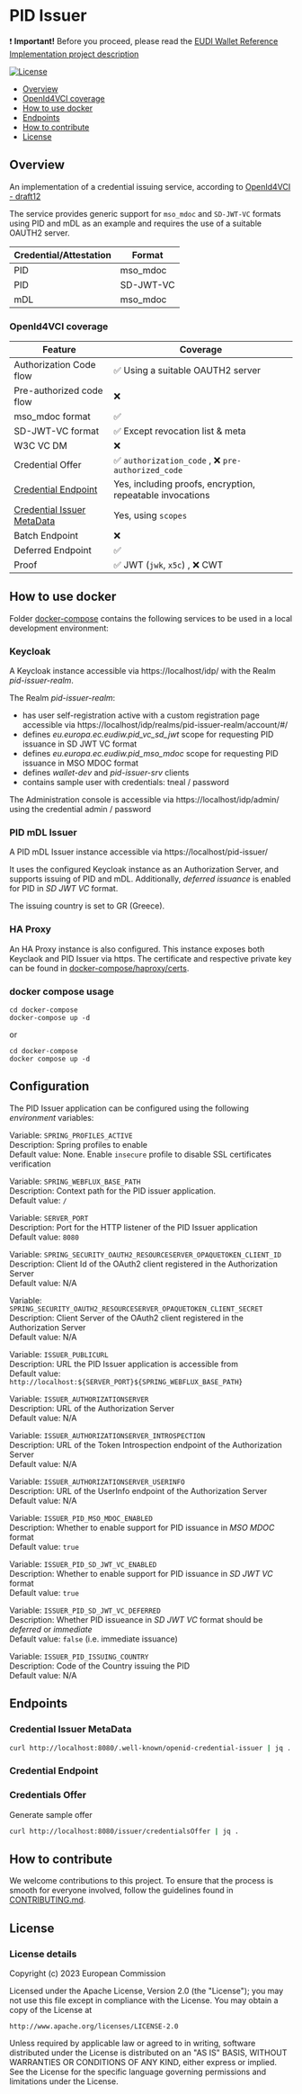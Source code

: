 # PID Issuer

:heavy_exclamation_mark: **Important!** Before you proceed, please read
the [EUDI Wallet Reference Implementation project description](https://github.com/eu-digital-identity-wallet/.github-private/blob/main/profile/reference-implementation.md)

[![License](https://img.shields.io/badge/License-Apache%202.0-blue.svg)](https://www.apache.org/licenses/LICENSE-2.0)

* [Overview](#overview)
* [OpenId4VCI coverage](#openid4vci-coverage)
* [How to use docker]()
* [Endpoints](#endpoints)
* [How to contribute](#how-to-contribute)
* [License](#license)

## Overview

An implementation of a credential issuing service, according to
[OpenId4VCI - draft12](https://openid.github.io/OpenID4VCI/openid-4-verifiable-credential-issuance-wg-draft.html)

The service provides generic support for `mso_mdoc` and `SD-JWT-VC` formats using PID and mDL as an example
and requires the use of a suitable OAUTH2 server.

| Credential/Attestation | Format    |
|------------------------|-----------|
| PID                    | mso_mdoc  |
| PID                    | SD-JWT-VC |
| mDL                    | mso_mdoc  | 

### OpenId4VCI coverage

| Feature                                                   | Coverage                                                  |
|-----------------------------------------------------------|-----------------------------------------------------------|
| Authorization Code flow                                   | ✅ Using a suitable OAUTH2 server                          |
| Pre-authorized code flow                                  | ❌                                                         |
| mso_mdoc format                                           | ✅                                                         |
| SD-JWT-VC format                                          | ✅ Except revocation list & meta                           |
| W3C VC DM                                                 | ❌                                                         |
| Credential Offer                                          | ✅ `authorization_code` , ❌ `pre-authorized_code`          |
| [Credential Endpoint](#credential-endpoint)               | Yes, including proofs, encryption, repeatable invocations |
| [Credential Issuer MetaData](#credential-issuer-metadata) | Yes, using `scopes`                                       | 
| Batch Endpoint                                            | ❌                                                         | 
| Deferred Endpoint                                         | ✅                                                         |
| Proof                                                     | ✅ JWT (`jwk`, `x5c`) , ❌ CWT                              |

## How to use docker

Folder [docker-compose](docker-compose) contains the following services to be used in a local development environment:

### Keycloak

A Keycloak instance accessible via https://localhost/idp/ with the Realm *pid-issuer-realm*.

The Realm *pid-issuer-realm*:

- has user self-registration active with a custom registration page accessible
  via https://localhost/idp/realms/pid-issuer-realm/account/#/
- defines *eu.europa.ec.eudiw.pid_vc_sd_jwt* scope for requesting PID issuance in SD JWT VC format
- defines *eu.europa.ec.eudiw.pid_mso_mdoc* scope for requesting PID issuance in MSO MDOC format
- defines *wallet-dev* and *pid-issuer-srv* clients
- contains sample user with credentials: tneal / password

The Administration console is accessible via https://localhost/idp/admin/ using the credential admin / password

### PID mDL Issuer

A PID mDL Issuer instance accessible via https://localhost/pid-issuer/

It uses the configured Keycloak instance as an Authorization Server, and supports issuing of PID and mDL.
Additionally, *deferred issuance* is enabled for PID in *SD JWT VC* format.

The issuing country is set to GR (Greece).

### HA Proxy

An HA Proxy instance is also configured. This instance exposes both Keyclaok and PID Issuer via https. The certificate
and respective private key can be found in [docker-compose/haproxy/certs](docker-compose/haproxy/certs).

### docker compose usage

```shell
cd docker-compose
docker-compose up -d
```

or

```shell
cd docker-compose
docker compose up -d
```

## Configuration

The PID Issuer application can be configured using the following *environment* variables:

Variable: `SPRING_PROFILES_ACTIVE`  
Description: Spring profiles to enable  
Default value: None. Enable `insecure` profile to disable SSL certificates verification

Variable: `SPRING_WEBFLUX_BASE_PATH`  
Description: Context path for the PID issuer application.  
Default value: `/`

Variable: `SERVER_PORT`  
Description: Port for the HTTP listener of the PID Issuer application  
Default value: `8080`

Variable: `SPRING_SECURITY_OAUTH2_RESOURCESERVER_OPAQUETOKEN_CLIENT_ID`  
Description: Client Id of the OAuth2 client registered in the Authorization Server  
Default value: N/A

Variable: `SPRING_SECURITY_OAUTH2_RESOURCESERVER_OPAQUETOKEN_CLIENT_SECRET`  
Description: Client Server of the OAuth2 client registered in the Authorization Server  
Default value: N/A

Variable: `ISSUER_PUBLICURL`  
Description: URL the PID Issuer application is accessible from  
Default value: `http://localhost:${SERVER_PORT}${SPRING_WEBFLUX_BASE_PATH}`

Variable: `ISSUER_AUTHORIZATIONSERVER`  
Description: URL of the Authorization Server  
Default value: N/A

Variable: `ISSUER_AUTHORIZATIONSERVER_INTROSPECTION`  
Description: URL of the Token Introspection endpoint of the Authorization Server  
Default value: N/A

Variable: `ISSUER_AUTHORIZATIONSERVER_USERINFO`  
Description: URL of the UserInfo endpoint of the Authorization Server  
Default value: N/A

Variable: `ISSUER_PID_MSO_MDOC_ENABLED`  
Description: Whether to enable support for PID issuance in *MSO MDOC* format  
Default value: `true`

Variable: `ISSUER_PID_SD_JWT_VC_ENABLED`  
Description: Whether to enable support for PID issuance in *SD JWT VC* format  
Default value: `true`

Variable: `ISSUER_PID_SD_JWT_VC_DEFERRED`  
Description: Whether PID issueance in *SD JWT VC* format should be *deferred* or *immediate*  
Default value: `false` (i.e. immediate issuance)

Variable: `ISSUER_PID_ISSUING_COUNTRY`  
Description: Code of the Country issuing the PID  
Default value: N/A

## Endpoints

### Credential Issuer MetaData

```bash
curl http://localhost:8080/.well-known/openid-credential-issuer | jq .
```

### Credential Endpoint

### Credentials Offer

Generate sample offer

```bash
curl http://localhost:8080/issuer/credentialsOffer | jq .
```

## How to contribute

We welcome contributions to this project. To ensure that the process is smooth for everyone
involved, follow the guidelines found in [CONTRIBUTING.md](CONTRIBUTING.md).

## License

### License details

Copyright (c) 2023 European Commission

Licensed under the Apache License, Version 2.0 (the "License");
you may not use this file except in compliance with the License.
You may obtain a copy of the License at

    http://www.apache.org/licenses/LICENSE-2.0

Unless required by applicable law or agreed to in writing, software
distributed under the License is distributed on an "AS IS" BASIS,
WITHOUT WARRANTIES OR CONDITIONS OF ANY KIND, either express or implied.
See the License for the specific language governing permissions and
limitations under the License.
